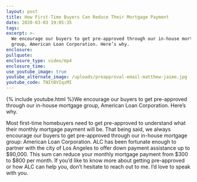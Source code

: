 ```yaml
---
layout: post
title: How First-Time Buyers Can Reduce Their Mortgage Payment
date: 2020-03-03 19:05:35
tags:
excerpt: >-
  We encourage our buyers to get pre-approved through our in-house mortgage
  group, American Loan Corporation. Here’s why.
enclosure:
pullquote:
enclosure_type: video/mp4
enclosure_time:
use_youtube_image: true
youtube_alternate_image: /uploads/preapproval-email-matthew-jaime.jpg
youtube_code: TNItBVIqzMI
---
```


{% include youtube.html %}We encourage our buyers to get pre-approved through our in-house mortgage group, American Loan Corporation. Here’s why.

Most first-time homebuyers need to get pre-approved to understand what their monthly mortgage payment will be. That being said, we always encourage our buyers to get pre-approved through our in-house mortgage group: American Loan Corporation. ALC has been fortunate enough to partner with the city of Los Angeles to offer down payment assistance up to $90,000. This sum can reduce your monthly mortgage payment from $300 to $800 per month. If you’d like to know more about getting pre-approved or how ALC can help you, don’t hesitate to reach out to me. I’d love to speak with you.